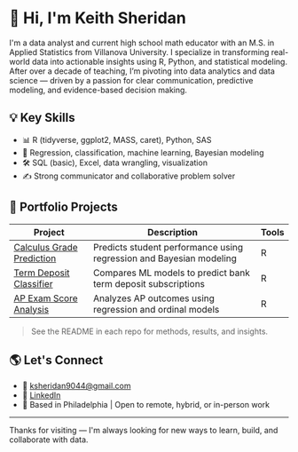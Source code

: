 # 👋 Hi, I'm Keith Sheridan

I'm a data analyst and current high school math educator with an M.S. in Applied Statistics from Villanova University. I specialize in transforming real-world data into actionable insights using R, Python, and statistical modeling. After over a decade of teaching, I’m pivoting into data analytics and data science — driven by a passion for clear communication, predictive modeling, and evidence-based decision making.

## 💡 Key Skills

- 📊 R (tidyverse, ggplot2, MASS, caret), Python, SAS
- 🧠 Regression, classification, machine learning, Bayesian modeling
- 🛠 SQL (basic), Excel, data wrangling, visualization
- ✍️ Strong communicator and collaborative problem solver

## 📁 Portfolio Projects

| Project | Description | Tools |
|--------|-------------|-------|
| [Calculus Grade Prediction](https://github.com/keithsheridan/calculus-grade-prediction) | Predicts student performance using regression and Bayesian modeling | R |
| [Term Deposit Classifier](https://github.com/keithsheridan/term-deposit-classifier) | Compares ML models to predict bank term deposit subscriptions | R |
| [AP Exam Score Analysis](https://github.com/keithsheridan/ap-exam-score-analysis) | Analyzes AP outcomes using regression and ordinal models | R |

> See the README in each repo for methods, results, and insights.

## 🌎 Let's Connect

- 📧 ksheridan9044@gmail.com  
- 💼 [LinkedIn](https://www.linkedin.com/in/keith--sheridan/)  
- 📍 Based in Philadelphia | Open to remote, hybrid, or in-person work

---

Thanks for visiting — I'm always looking for new ways to learn, build, and collaborate with data.
